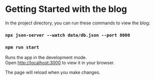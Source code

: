 # Getting Started with the blog

In the project directory, you can run these commands to view the blog:

### `npx json-server --watch data/db.json --port 8000`
### `npm run start`

Runs the app in the development mode.\
Open [http://localhost:3000](http://localhost:3000) to view it in your browser.

The page will reload when you make changes.
